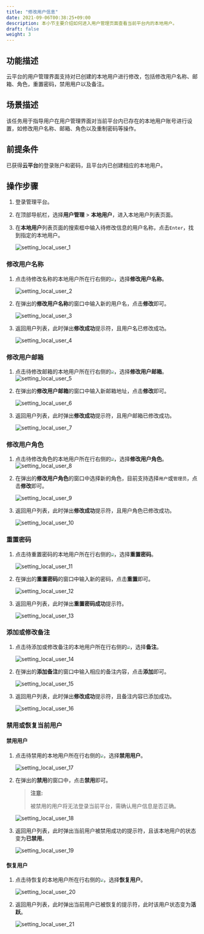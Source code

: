 ```yaml
---
title: "修改用户信息"
date: 2021-09-06T00:38:25+09:00
description: 本小节主要介绍如何进入用户管理页面查看当前平台内的本地用户。
draft: false
weight: 3
---
```


## 功能描述

云平台的用户管理界面支持对已创建的本地用户进行修改，包括修改用户名称、邮箱、角色，重置密码，禁用用户以及备注。

## 场景描述

该任务用于指导用户在用户管理界面对当前平台内已存在的本地用户账号进行设置，如修改用户名称、邮箱、角色以及重制密码等操作。

## 前提条件

已获得**云平台**的登录账户和密码，且平台内已创建相应的本地用户。


## 操作步骤

1. 登录管理平台。


2. 在顶部导航栏，选择**用户管理** > **本地用户**，进入本地用户列表页面。


3. 在**本地用户**列表页面的搜索框中输入待修改信息的用户名称，点击`Enter`，找到指定的本地用户。

   ![setting_local_user_1](../../_images/setting_local_user_1.png)

### 修改用户名称

1. 点击待修改名称的本地用户所在行右侧的<img src="../../_images/more_operation.png" style="zoom:50%;" />，选择**修改用户名称**。

   ![setting_local_user_2](../../_images/setting_local_user_2.png)

2. 在弹出的**修改用户名称**的窗口中输入新的用户名，点击**修改**即可。

   ![setting_local_user_3](../../_images/setting_local_user_3.png)

3. 返回用户列表，此时弹出**修改成功**提示符，且用户名已修改成功。

   ![setting_local_user_4](../../_images/setting_local_user_4.png)

### 修改用户邮箱

1. 点击待修改邮箱的本地用户所在行右侧的<img src="../../_images/more_operation.png" style="zoom:50%;" />，选择**修改用户邮箱**。
   ![setting_local_user_5](../../_images/setting_local_user_5.png)

2. 在弹出的**修改用户邮箱**的窗口中输入新邮箱地址，点击**修改**即可。

   ![setting_local_user_6](../../_images/setting_local_user_6.png)

3. 返回用户列表，此时弹出**修改成功**提示符，且用户邮箱已修改成功。

   ![setting_local_user_7](../../_images/setting_local_user_7.png)

### 修改用户角色

1. 点击待修改角色的本地用户所在行右侧的<img src="../../_images/more_operation.png" style="zoom:50%;" />，选择**修改用户角色**。
   ![setting_local_user_8](../../_images/setting_local_user_8.png)

2. 在弹出的**修改用户角色**的窗口中选择新的角色，目前支持选择`用户`或`管理员`，点击**修改**即可。

   ![setting_local_user_9](../../_images/setting_local_user_9.png)

3. 返回用户列表，此时弹出**修改成功**提示符，且用户角色已修改成功。

   ![setting_local_user_10](../../_images/setting_local_user_10.png)


### 重置密码

1. 点击待重置密码的本地用户所在行右侧的<img src="../../_images/more_operation.png" style="zoom:50%;" />，选择**重置密码**。

   ![setting_local_user_11](../../_images/setting_local_user_11.png)

2. 在弹出的**重置密码**的窗口中输入新的密码，点击**重置**即可。

   ![setting_local_user_12](../../_images/setting_local_user_12.png)

3. 返回用户列表，此时弹出**重置密码成功**提示符。

   ![setting_local_user_13](../../_images/setting_local_user_13.png)

### 添加或修改备注

1. 点击待添加或修改备注的本地用户所在行右侧的<img src="../../_images/more_operation.png" style="zoom:50%;" />，选择**备注**。

   ![setting_local_user_14](../../_images/setting_local_user_14.png)

2. 在弹出的**添加备注**的窗口中输入相应的备注内容，点击**添加**即可。

   ![setting_local_user_15](../../_images/setting_local_user_15.png)

3. 返回用户列表，此时弹出**修改成功**提示符，且备注内容已添加成功。

   ![setting_local_user_16](../../_images/setting_local_user_16.png)

### 禁用或恢复当前用户

#### 禁用用户

1. 点击待禁用的本地用户所在行右侧的<img src="../../_images/more_operation.png" style="zoom:50%;" />，选择**禁用用户**。

   ![setting_local_user_17](../../_images/setting_local_user_17.png)

2. 在弹出的**禁用**的窗口中，点击**禁用**即可。

   > **注意:**
   >
   > 被禁用的用户将无法登录当前平台，需确认用户信息是否正确。

   ![setting_local_user_18](../../_images/setting_local_user_18.png)

3. 返回用户列表，此时弹出当前用户被禁用成功的提示符，且该本地用户的状态变为**已禁用**。

   ![setting_local_user_19](../../_images/setting_local_user_19.png)


#### 恢复用户

1. 点击待恢复的本地用户所在行右侧的<img src="../../_images/more_operation.png" style="zoom:50%;" />，选择**恢复用户**。

   ![setting_local_user_20](../../_images/setting_local_user_20.png)

2. 返回用户列表，此时弹出当前用户已被恢复的提示符，此时该用户状态变为**活跃**。

   ![setting_local_user_21](../../_images/setting_local_user_21.png)

